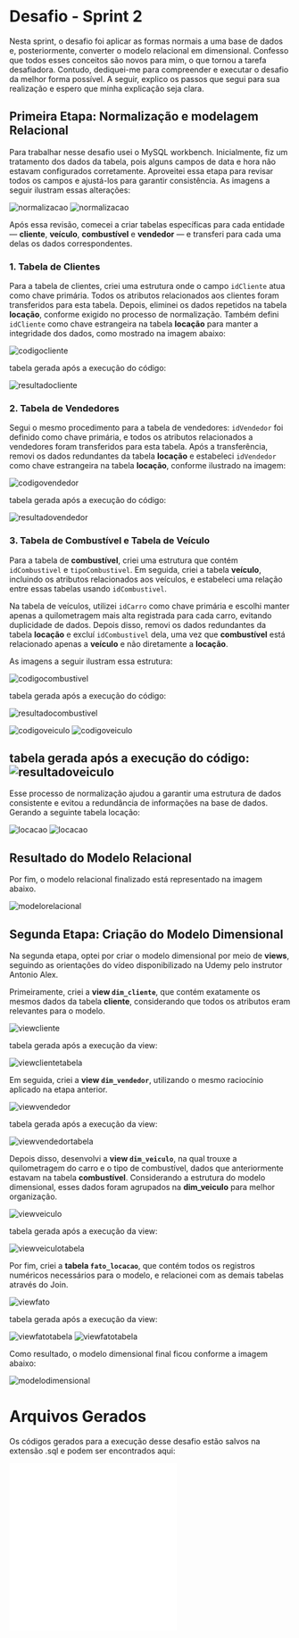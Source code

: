 # Desafio - Sprint 2

Nesta sprint, o desafio foi aplicar as formas normais a uma base de dados e, posteriormente, converter o modelo relacional em dimensional. Confesso que todos esses conceitos são novos para mim, o que tornou a tarefa desafiadora. Contudo, dediquei-me para compreender e executar o desafio da melhor forma possível. A seguir, explico os passos que segui para sua realização e espero que minha explicação seja clara.

## Primeira Etapa: Normalização e modelagem Relacional

Para trabalhar nesse desafio usei o MySQL workbench.
Inicialmente, fiz um tratamento dos dados da tabela, pois alguns campos de data e hora não estavam configurados corretamente. Aproveitei essa etapa para revisar todos os campos e ajustá-los para garantir consistência. As imagens a seguir ilustram essas alterações:

![normalizacao](../Evidencias/Desafio-Relacional/tratamentodados.png)
![normalizacao](../Evidencias/Desafio-Relacional/tratamentodados2.png)

Após essa revisão, comecei a criar tabelas específicas para cada entidade — **cliente**, **veículo**, **combustível** e **vendedor** — e transferi para cada uma delas os dados correspondentes.

### 1. Tabela de Clientes

Para a tabela de clientes, criei uma estrutura onde o campo `idCliente` atua como chave primária. Todos os atributos relacionados aos clientes foram transferidos para esta tabela. Depois, eliminei os dados repetidos na tabela **locação**, conforme exigido no processo de normalização. Também defini `idCliente` como chave estrangeira na tabela **locação** para manter a integridade dos dados, como mostrado na imagem abaixo:

![codigocliente](../Evidencias/Desafio-Relacional/cliente.png)

tabela gerada após a execução do código: 

![resultadocliente](../Evidencias/Desafio-Relacional/tbcliente.png)

### 2. Tabela de Vendedores

Segui o mesmo procedimento para a tabela de vendedores: `idVendedor` foi definido como chave primária, e todos os atributos relacionados a vendedores foram transferidos para esta tabela. Após a transferência, removi os dados redundantes da tabela **locação** e estabeleci `idVendedor` como chave estrangeira na tabela **locação**, conforme ilustrado na imagem:

![codigovendedor](../Evidencias/Desafio-Relacional/vendedor.png)

tabela gerada após a execução do código: 

![resultadovendedor](../Evidencias/Desafio-Relacional/tbvendedor.png)

### 3. Tabela de Combustível e Tabela de Veículo

Para a tabela de **combustível**, criei uma estrutura que contém `idCombustivel` e `tipoCombustivel`. Em seguida, criei a tabela **veículo**, incluindo os atributos relacionados aos veículos, e estabeleci uma relação entre essas tabelas usando `idCombustivel`.

Na tabela de veículos, utilizei `idCarro` como chave primária e escolhi manter apenas a quilometragem mais alta registrada para cada carro, evitando duplicidade de dados. Depois disso, removi os dados redundantes da tabela **locação** e excluí `idCombustivel` dela, uma vez que **combustível** está relacionado apenas a **veículo** e não diretamente a **locação**.

As imagens a seguir ilustram essa estrutura:

![codigocombustivel](../Evidencias/Desafio-Relacional/combustivel.png)

tabela gerada após a execução do código: 

![resultadocombustivel](../Evidencias/Desafio-Relacional/tbcombustivel.png)

![codigoveiculo](../Evidencias/Desafio-Relacional/veiculo.png)
![codigoveiculo](../Evidencias/Desafio-Relacional/veiculo2.png)

tabela gerada após a execução do código: 
![resultadoveiculo](../Evidencias/Desafio-Relacional/tbcarro.png)
---

Esse processo de normalização ajudou a garantir uma estrutura de dados consistente e evitou a redundância de informações na base de dados.
Gerando a seguinte tabela locação:

![locacao](../Evidencias/Desafio-Relacional/tblocacao1.png)
![locacao](../Evidencias/Desafio-Relacional/tblocacao2.png)

## Resultado do Modelo Relacional

Por fim, o modelo relacional finalizado está representado na imagem abaixo.

![modelorelacional](../Evidencias/Desafio-Relacional/modelorelacional.png)


## Segunda Etapa: Criação do Modelo Dimensional

Na segunda etapa, optei por criar o modelo dimensional por meio de **views**, seguindo as orientações do vídeo disponibilizado na Udemy pelo instrutor Antonio Alex.

Primeiramente, criei a **view `dim_cliente`**, que contém exatamente os mesmos dados da tabela **cliente**, considerando que todos os atributos eram relevantes para o modelo.

![viewcliente](../Evidencias/Desafio-Dimensional/dim_cliente.png)

tabela gerada após a execução da view:

![viewclientetabela](../Evidencias/Desafio-Dimensional/dimcliente.png)

Em seguida, criei a **view `dim_vendedor`**, utilizando o mesmo raciocínio aplicado na etapa anterior.

![viewvendedor](../Evidencias/Desafio-Dimensional/dim_vendedor.png)

tabela gerada após a execução da view:

![viewvendedortabela](../Evidencias/Desafio-Dimensional/dimvendedor.png)

Depois disso, desenvolvi a **view `dim_veiculo`**, na qual trouxe a quilometragem do carro e o tipo de combustível, dados que anteriormente estavam na tabela **combustível**. Considerando a estrutura do modelo dimensional, esses dados foram agrupados na **dim_veiculo** para melhor organização.

![viewveiculo](../Evidencias/Desafio-Dimensional/dim_veiculo.png)

tabela gerada após a execução da view:

![viewveiculotabela](../Evidencias/Desafio-Dimensional/dimveiculo.png)

Por fim, criei a **tabela `fato_locacao`**, que contém todos os registros numéricos necessários para o modelo, e relacionei com as demais tabelas através do Join.

![viewfato](../Evidencias/Desafio-Dimensional/fatolocacao.png)

tabela gerada após a execução da view:

![viewfatotabela](../Evidencias/Desafio-Dimensional/fato1.png)
![viewfatotabela](../Evidencias/Desafio-Dimensional/fato2.png)


Como resultado, o modelo dimensional final ficou conforme a imagem abaixo:

![modelodimensional](../Evidencias/Desafio-Dimensional/modelodimensional.png)


# Arquivos Gerados

Os códigos gerados para a execução desse desafio estão salvos na extensão .sql e podem ser encontrados aqui:

![modelorelacional](../Desafio/modelorelacional/relacionalconcessionaria.sql)
![modelodimensional](../Desafio/modelodimensional/dimensionalconcessionaria.sql)

